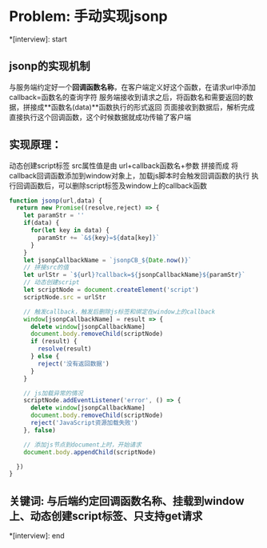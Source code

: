 # Problem: 手动实现jsonp

*[interview]: start
## jsonp的实现机制
与服务端约定好一个**回调函数名称**，在客户端定义好这个函数，在请求url中添加callback=函数名的查询字符
服务端接收到请求之后，将函数名和需要返回的数据，拼接成**函数名(data)**函数执行的形式返回
页面接收到数据后，解析完成直接执行这个回调函数，这个时候数据就成功传输了客户端

## 实现原理：
动态创建script标签
src属性值是由 url+callback函数名+参数 拼接而成
将callback回调函数添加到window对象上，加载js脚本时会触发回调函数的执行
执行回调函数后，可以删除script标签及window上的callback函数

```js
function jsonp(url,data) {
  return new Promise((resolve,reject) => {
    let paramStr = ''
    if(data) {
      for(let key in data) {
        paramStr += `&${key}=${data[key]}`
      }
    }
    let jsonpCallbackName = `jsonpCB_${Date.now()}`
    // 拼接src的值
    let urlStr = `${url}?callback=${jsonpCallbackName}${paramStr}`
    // 动态创建script
    let scriptNode = document.createElement('script')
    scriptNode.src = urlStr

    // 触发callback，触发后删除js标签和绑定在window上的callback
    window[jsonpCallbackName] = result => {
      delete window[jsonpCallbackName]
      document.body.removeChild(scriptNode)
      if (result) {
        resolve(result)
      } else {
        reject('没有返回数据')
      }
    }

    // js加载异常的情况
    scriptNode.addEventListener('error', () => {
      delete window[jsonpCallbackName]
      document.body.removeChild(scriptNode)
      reject('JavaScript资源加载失败')
    }, false)

    // 添加js节点到document上时，开始请求
    document.body.appendChild(scriptNode)

  })
}

```

## 关键词: 与后端约定回调函数名称、挂载到window上、动态创建script标签、只支持get请求
*[interview]: end
